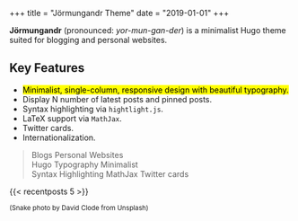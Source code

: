 +++
title = "Jörmungandr Theme"
date = "2019-01-01"
+++

**Jörmungandr** (pronounced: _yor-mun-gan-der_) is a minimalist Hugo theme suited for blogging and personal websites.

## Key Features

* <mark>Minimalist, single-column, responsive design with beautiful typography.</mark>
* Display N number of latest posts and pinned posts.
* Syntax highlighting via `hightlight.js`.
* LaTeX support via `MathJax`.
* Twitter cards.
* Internationalization.

> <span class="badge badge-warning">Blogs</span>
<span class="badge badge-warning">Personal Websites</span>\
<span class="badge badge-primary">Hugo</span>
<span class="badge badge-primary">Typography</span>
<span class="badge badge-primary">Minimalist</span>\
<span class="badge badge-success">Syntax Highlighting</span>
<span class="badge badge-success">MathJax</span>
<span class="badge badge-success">Twitter cards</span>

{{< recentposts 5 >}}

<small>(Snake photo by David Clode from Unsplash)</small>